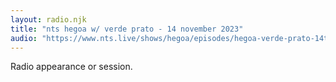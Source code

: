 ```yaml
---
layout: radio.njk
title: "nts hegoa w/ verde prato - 14 november 2023"
audio: "https://www.nts.live/shows/hegoa/episodes/hegoa-verde-prato-14th-november-2023"
---
```


Radio appearance or session.
